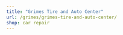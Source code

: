 ```yaml
---
title: "Grimes Tire and Auto Center"
url: /grimes/grimes-tire-and-auto-center/
shop: car repair
---
```

